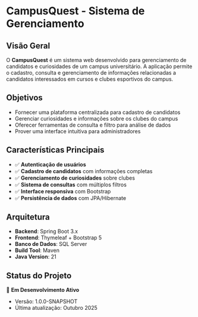 # CampusQuest - Sistema de Gerenciamento

## Visão Geral

O **CampusQuest** é um sistema web desenvolvido para gerenciamento de candidatos e curiosidades de um campus universitário.
A aplicação permite o cadastro, consulta e gerenciamento de informações relacionadas a candidatos interessados em cursos
e clubes esportivos do campus.

## Objetivos

- Fornecer uma plataforma centralizada para cadastro de candidatos
- Gerenciar curiosidades e informações sobre os clubes do campus
- Oferecer ferramentas de consulta e filtro para análise de dados
- Prover uma interface intuitiva para administradores

## Características Principais

- ✅ **Autenticação de usuários**
- ✅ **Cadastro de candidatos** com informações completas
- ✅ **Gerenciamento de curiosidades** sobre clubes
- ✅ **Sistema de consultas** com múltiplos filtros
- ✅ **Interface responsiva** com Bootstrap
- ✅ **Persistência de dados** com JPA/Hibernate

## Arquitetura

- **Backend**: Spring Boot 3.x
- **Frontend**: Thymeleaf + Bootstrap 5
- **Banco de Dados**: SQL Server
- **Build Tool**: Maven
- **Java Version**: 21

## Status do Projeto

🚀 **Em Desenvolvimento Ativo**

- Versão: 1.0.0-SNAPSHOT
- Última atualização: Outubro 2025